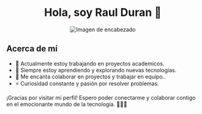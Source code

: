 <h1 align="center">Hola, soy Raul Duran 👋</h1>
<p align="center">
  <img src="https://i.postimg.cc/Cx00Vykx/Outer-Space-Nft-Collection-Store-Banner-2.png" alt="Imagen de encabezado">
</p>

## Acerca de mí

- 🔭 Actualmente estoy trabajando en proyectos academicos.
- 🌱 Siempre estoy aprendiendo y explorando nuevas tecnologías.
- 👯 Me encanta colaborar en proyectos y trabajar en equipo..
- ⚡ Curiosidad constante y pasión por resolver problemas.

¡Gracias por visitar mi perfil! Espero poder conectarme y colaborar contigo en el emocionante mundo de la tecnología. 👨‍💻🚀
